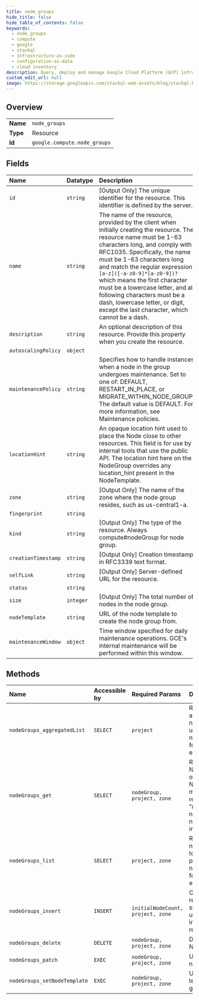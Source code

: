 ```yaml
---
title: node_groups
hide_title: false
hide_table_of_contents: false
keywords:
  - node_groups
  - compute
  - google    
  - stackql
  - infrastructure-as-code
  - configuration-as-data
  - cloud inventory
description: Query, deploy and manage Google Cloud Platform (GCP) infrastructure and resources using SQL
custom_edit_url: null
image: https://storage.googleapis.com/stackql-web-assets/blog/stackql-blog-post-featured-image.png
---
```

  
    

## Overview
<table><tbody>
<tr><td><b>Name</b></td><td><code>node_groups</code></td></tr>
<tr><td><b>Type</b></td><td>Resource</td></tr>
<tr><td><b>Id</b></td><td><code>google.compute.node_groups</code></td></tr>
</tbody></table>

## Fields
| Name | Datatype | Description |
|:-----|:---------|:------------|
| `id` | `string` | [Output Only] The unique identifier for the resource. This identifier is defined by the server. |
| `name` | `string` | The name of the resource, provided by the client when initially creating the resource. The resource name must be 1-63 characters long, and comply with RFC1035. Specifically, the name must be 1-63 characters long and match the regular expression `[a-z]([-a-z0-9]*[a-z0-9])?` which means the first character must be a lowercase letter, and all following characters must be a dash, lowercase letter, or digit, except the last character, which cannot be a dash. |
| `description` | `string` | An optional description of this resource. Provide this property when you create the resource. |
| `autoscalingPolicy` | `object` |  |
| `maintenancePolicy` | `string` | Specifies how to handle instances when a node in the group undergoes maintenance. Set to one of: DEFAULT, RESTART_IN_PLACE, or MIGRATE_WITHIN_NODE_GROUP. The default value is DEFAULT. For more information, see Maintenance policies. |
| `locationHint` | `string` | An opaque location hint used to place the Node close to other resources. This field is for use by internal tools that use the public API. The location hint here on the NodeGroup overrides any location_hint present in the NodeTemplate. |
| `zone` | `string` | [Output Only] The name of the zone where the node group resides, such as us-central1-a. |
| `fingerprint` | `string` |  |
| `kind` | `string` | [Output Only] The type of the resource. Always compute#nodeGroup for node group. |
| `creationTimestamp` | `string` | [Output Only] Creation timestamp in RFC3339 text format. |
| `selfLink` | `string` | [Output Only] Server-defined URL for the resource. |
| `status` | `string` |  |
| `size` | `integer` | [Output Only] The total number of nodes in the node group. |
| `nodeTemplate` | `string` | URL of the node template to create the node group from. |
| `maintenanceWindow` | `object` | Time window specified for daily maintenance operations. GCE's internal maintenance will be performed within this window. |
## Methods
| Name | Accessible by | Required Params | Description |
|:-----|:--------------|:----------------|:------------|
| `nodeGroups_aggregatedList` | `SELECT` | `project` | Retrieves an aggregated list of node groups. Note: use nodeGroups.listNodes for more details about each group. |
| `nodeGroups_get` | `SELECT` | `nodeGroup, project, zone` | Returns the specified NodeGroup. Get a list of available NodeGroups by making a list() request. Note: the "nodes" field should not be used. Use nodeGroups.listNodes instead. |
| `nodeGroups_list` | `SELECT` | `project, zone` | Retrieves a list of node groups available to the specified project. Note: use nodeGroups.listNodes for more details about each group. |
| `nodeGroups_insert` | `INSERT` | `initialNodeCount, project, zone` | Creates a NodeGroup resource in the specified project using the data included in the request. |
| `nodeGroups_delete` | `DELETE` | `nodeGroup, project, zone` | Deletes the specified NodeGroup resource. |
| `nodeGroups_patch` | `EXEC` | `nodeGroup, project, zone` | Updates the specified node group. |
| `nodeGroups_setNodeTemplate` | `EXEC` | `nodeGroup, project, zone` | Updates the node template of the node group. |
